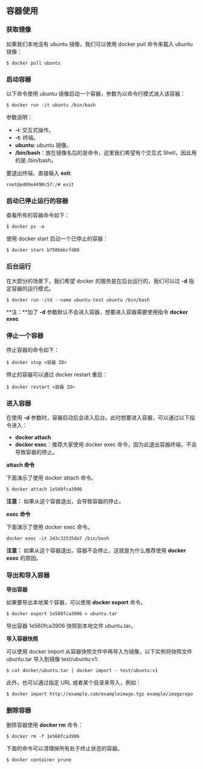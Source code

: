 ## 容器使用

### 获取镜像

如果我们本地没有 ubuntu 镜像，我们可以使用 docker pull 命令来载入 ubuntu 镜像：

```shell
$ docker pull ubuntu
```

### 启动容器

以下命令使用 ubuntu 镜像启动一个容器，参数为以命令行模式进入该容器：

```shell
$ docker run -it ubuntu /bin/bash
```

参数说明：

- **-i**: 交互式操作。
- **-t**: 终端。
- **ubuntu**: ubuntu 镜像。
- **/bin/bash**：放在镜像名后的是命令，这里我们希望有个交互式 Shell，因此用的是 /bin/bash。

要退出终端，直接输入 **exit**:

```shell
root@ed09e4490c57:/# exit
```

### 启动已停止运行的容器

查看所有的容器命令如下：

```shell
$ docker ps -a
```

使用 docker start 启动一个已停止的容器：

```shell
$ docker start b750bbbcfd88 
```

### 后台运行

在大部分的场景下，我们希望 docker 的服务是在后台运行的，我们可以过 **-d** 指定容器的运行模式。

```shell
$ docker run -itd --name ubuntu-test ubuntu /bin/bash
```

**注：**加了 **-d** 参数默认不会进入容器，想要进入容器需要使用指令 **docker exec**

### 停止一个容器

停止容器的命令如下：

```shell
$ docker stop <容器 ID>
```

停止的容器可以通过 docker restart 重启：

```shell
$ docker restart <容器 ID>
```

### 进入容器

在使用 **-d** 参数时，容器启动后会进入后台。此时想要进入容器，可以通过以下指令进入：

- **docker attach**
- **docker exec**：推荐大家使用 docker exec 命令，因为此退出容器终端，不会导致容器的停止。

**attach 命令**

下面演示了使用 docker attach 命令。

```shell
$ docker attach 1e560fca3906 
```

**注意：** 如果从这个容器退出，会导致容器的停止。

**exec 命令**

下面演示了使用 docker exec 命令。

```shell
docker exec -it 243c32535da7 /bin/bash
```

**注意：** 如果从这个容器退出，容器不会停止，这就是为什么推荐使用 **docker exec** 的原因。

### 导出和导入容器

**导出容器**

如果要导出本地某个容器，可以使用 **docker export** 命令。

```shell
$ docker export 1e560fca3906 > ubuntu.tar
```

导出容器 1e560fca3906 快照到本地文件 ubuntu.tar。

**导入容器快照**

可以使用 docker import 从容器快照文件中再导入为镜像，以下实例将快照文件 ubuntu.tar 导入到镜像 test/ubuntu:v1:

```shell
$ cat docker/ubuntu.tar | docker import - test/ubuntu:v1
```

此外，也可以通过指定 URL 或者某个目录来导入，例如：

```shell
$ docker import http://example.com/exampleimage.tgz example/imagerepo
```

### 删除容器

删除容器使用 **docker rm** 命令：

```shell
$ docker rm -f 1e560fca3906
```

下面的命令可以清理掉所有处于终止状态的容器。

```shell
$ docker container prune
```

